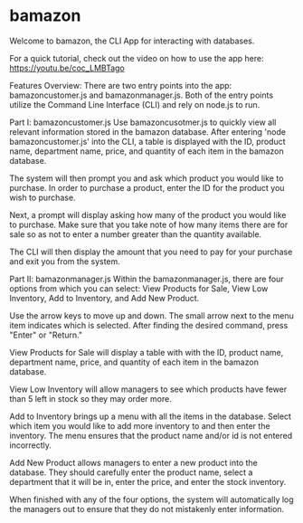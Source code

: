 # bamazon

Welcome to bamazon, the CLI App for interacting with databases.

For a quick tutorial, check out the video on how to use the app here: https://youtu.be/coc_LMBTago

Features Overview:
There are two entry points into the app: bamazoncustomer.js and bamazonmanager.js. Both of the entry points utilize the Command Line Interface (CLI) and rely on node.js to run.

Part I: bamazoncustomer.js
Use bamazoncusotmer.js to quickly view all relevant information stored in the bamazon database. After entering 'node bamazoncustomer.js' into the CLI, a table is displayed with the ID, product name, department name, price, and quantity of each item in the bamazon database.

The system will then prompt you and ask which product you would like to purchase. In order to purchase a product, enter the ID for the product you wish to purchase.

Next, a prompt will display asking how many of the product you would like to purchase. Make sure that you take note of how many items there are for sale so as not to enter a number greater than the quantity available.

The CLI will then display the amount that you need to pay for your purchase and exit you from the system.

Part II: bamazonmanager.js
Within the bamazonmanager.js, there are four options from which you can select: View Products for Sale, View Low Inventory, Add to Inventory, and Add New Product.

Use the arrow keys to move up and down. The small arrow next to the menu item indicates which is selected. After finding the desired command, press "Enter" or "Return."

View Products for Sale will display a table with with the ID, product name, department name, price, and quantity of each item in the bamazon database.

View Low Inventory will allow managers to see which products have fewer than 5 left in stock so they may order more.

Add to Inventory brings up a menu with all the items in the database. Select which item you would like to add more inventory to and then enter the inventory. The menu ensures that the product name and/or id is not entered incorrectly.

Add New Product allows managers to enter a new product into the database. They should carefully enter the product name, select a department that it will be in, enter the price, and enter the stock inventory.

When finished with any of the four options, the system will automatically log the managers out to ensure that they do not mistakenly enter information.
